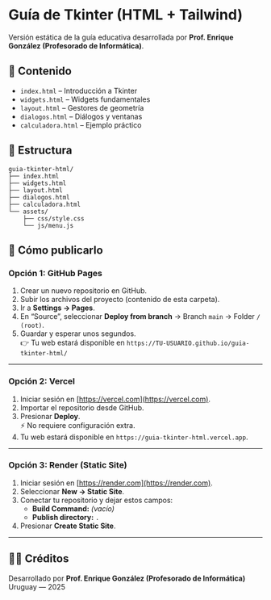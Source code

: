 # Guía de Tkinter (HTML + Tailwind)

Versión estática de la guía educativa desarrollada por **Prof. Enrique González (Profesorado de Informática)**.

## 📘 Contenido
- `index.html` – Introducción a Tkinter  
- `widgets.html` – Widgets fundamentales  
- `layout.html` – Gestores de geometría  
- `dialogos.html` – Diálogos y ventanas  
- `calculadora.html` – Ejemplo práctico  

## 🧩 Estructura
```
guia-tkinter-html/
├── index.html
├── widgets.html
├── layout.html
├── dialogos.html
├── calculadora.html
└── assets/
    ├── css/style.css
    └── js/menu.js
```

## 🚀 Cómo publicarlo

### Opción 1: GitHub Pages
1. Crear un nuevo repositorio en GitHub.
2. Subir los archivos del proyecto (contenido de esta carpeta).
3. Ir a **Settings → Pages**.
4. En “Source”, seleccionar **Deploy from branch** → Branch `main` → Folder `/ (root)`.
5. Guardar y esperar unos segundos.  
   👉 Tu web estará disponible en `https://TU-USUARIO.github.io/guia-tkinter-html/`

---

### Opción 2: Vercel
1. Iniciar sesión en [https://vercel.com](https://vercel.com).
2. Importar el repositorio desde GitHub.
3. Presionar **Deploy**.  
   ⚡ No requiere configuración extra.
4. Tu web estará disponible en `https://guia-tkinter-html.vercel.app`.

---

### Opción 3: Render (Static Site)
1. Iniciar sesión en [https://render.com](https://render.com).
2. Seleccionar **New → Static Site**.
3. Conectar tu repositorio y dejar estos campos:
   - **Build Command:** *(vacío)*
   - **Publish directory:** `.`
4. Presionar **Create Static Site**.

---

## 🧑‍🏫 Créditos
Desarrollado por **Prof. Enrique González (Profesorado de Informática)**  
Uruguay — 2025
